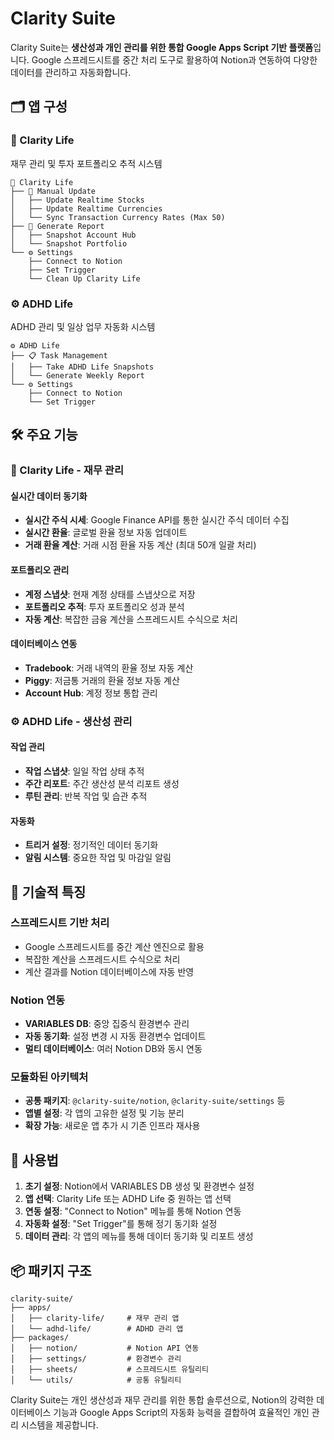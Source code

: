 # Clarity Suite

Clarity Suite는 **생산성과 개인 관리를 위한 통합 Google Apps Script 기반 플랫폼**입니다. Google 스프레드시트를 중간 처리 도구로 활용하여 Notion과 연동하여 다양한 데이터를 관리하고 자동화합니다.

## 🗂️ 앱 구성

### 💎 Clarity Life
재무 관리 및 투자 포트폴리오 추적 시스템

```
💎 Clarity Life
├── 🔄 Manual Update
│   ├── Update Realtime Stocks
│   ├── Update Realtime Currencies
│   └── Sync Transaction Currency Rates (Max 50)
├── 📜 Generate Report
│   ├── Snapshot Account Hub
│   └── Snapshot Portfolio
└── ⚙️ Settings
    ├── Connect to Notion
    ├── Set Trigger
    └── Clean Up Clarity Life
```

### ⚙️ ADHD Life
ADHD 관리 및 일상 업무 자동화 시스템

```
⚙️ ADHD Life
├── 📋 Task Management
│   ├── Take ADHD Life Snapshots
│   └── Generate Weekly Report
└── ⚙️ Settings
    ├── Connect to Notion
    └── Set Trigger
```

## 🛠️ 주요 기능

### 💎 Clarity Life - 재무 관리

#### 실시간 데이터 동기화
- **실시간 주식 시세**: Google Finance API를 통한 실시간 주식 데이터 수집
- **실시간 환율**: 글로벌 환율 정보 자동 업데이트
- **거래 환율 계산**: 거래 시점 환율 자동 계산 (최대 50개 일괄 처리)

#### 포트폴리오 관리
- **계정 스냅샷**: 현재 계정 상태를 스냅샷으로 저장
- **포트폴리오 추적**: 투자 포트폴리오 성과 분석
- **자동 계산**: 복잡한 금융 계산을 스프레드시트 수식으로 처리

#### 데이터베이스 연동
- **Tradebook**: 거래 내역의 환율 정보 자동 계산
- **Piggy**: 저금통 거래의 환율 정보 자동 계산
- **Account Hub**: 계정 정보 통합 관리

### ⚙️ ADHD Life - 생산성 관리

#### 작업 관리
- **작업 스냅샷**: 일일 작업 상태 추적
- **주간 리포트**: 주간 생산성 분석 리포트 생성
- **루틴 관리**: 반복 작업 및 습관 추적

#### 자동화
- **트리거 설정**: 정기적인 데이터 동기화
- **알림 시스템**: 중요한 작업 및 마감일 알림

## 🔧 기술적 특징

### 스프레드시트 기반 처리
- Google 스프레드시트를 중간 계산 엔진으로 활용
- 복잡한 계산을 스프레드시트 수식으로 처리
- 계산 결과를 Notion 데이터베이스에 자동 반영

### Notion 연동
- **VARIABLES DB**: 중앙 집중식 환경변수 관리
- **자동 동기화**: 설정 변경 시 자동 환경변수 업데이트
- **멀티 데이터베이스**: 여러 Notion DB와 동시 연동

### 모듈화된 아키텍처
- **공통 패키지**: `@clarity-suite/notion`, `@clarity-suite/settings` 등
- **앱별 설정**: 각 앱의 고유한 설정 및 기능 분리
- **확장 가능**: 새로운 앱 추가 시 기존 인프라 재사용

## 🚀 사용법

1. **초기 설정**: Notion에서 VARIABLES DB 생성 및 환경변수 설정
2. **앱 선택**: Clarity Life 또는 ADHD Life 중 원하는 앱 선택
3. **연동 설정**: "Connect to Notion" 메뉴를 통해 Notion 연동
4. **자동화 설정**: "Set Trigger"를 통해 정기 동기화 설정
5. **데이터 관리**: 각 앱의 메뉴를 통해 데이터 동기화 및 리포트 생성

## 📦 패키지 구조

```
clarity-suite/
├── apps/
│   ├── clarity-life/     # 재무 관리 앱
│   └── adhd-life/        # ADHD 관리 앱
├── packages/
│   ├── notion/           # Notion API 연동
│   ├── settings/         # 환경변수 관리
│   ├── sheets/           # 스프레드시트 유틸리티
│   └── utils/            # 공통 유틸리티
```

Clarity Suite는 개인 생산성과 재무 관리를 위한 통합 솔루션으로, Notion의 강력한 데이터베이스 기능과 Google Apps Script의 자동화 능력을 결합하여 효율적인 개인 관리 시스템을 제공합니다.
